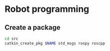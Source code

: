 # Robot programming

## Create a package

```sh
cd src
catkin_create_pkg $NAME std_msgs rospy roscpp
```
